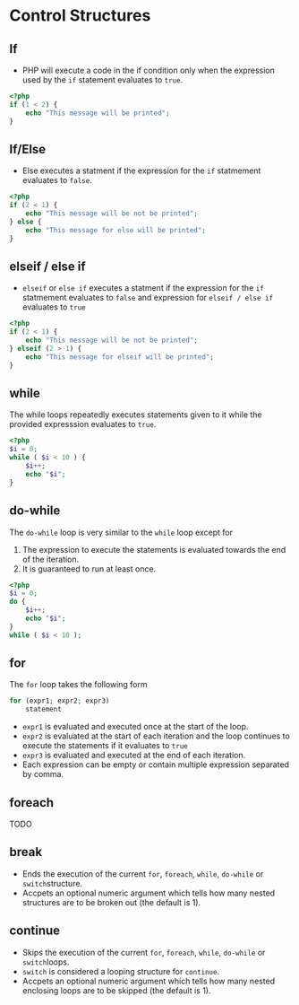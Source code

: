 # Control Structures #
## If ##
* PHP will execute a code in the if condition only when the expression used by the `if` statement evaluates to `true`.
```php
<?php
if (1 < 2) {
    echo "This message will be printed";
}
```
## If/Else ##
* Else executes a statment if the expression for the `if` statmement evaluates to `false`.
```php
<?php
if (2 < 1) {
    echo "This message will be not be printed";
} else {
    echo "This message for else will be printed";
}
```
## elseif / else if ##
* `elseif` or `else if` executes a statment if the expression for the `if` statmement evaluates to `false` and expression for `elseif / else if` evaluates to `true`
```php
<?php
if (2 < 1) {
    echo "This message will be not be printed";
} elseif (2 > 1) {
    echo "This message for elseif will be printed";
}
```
## while
The while loops repeatedly executes statements given to it while the provided expresssion evaluates to `true`.
```php
<?php
$i = 0;
while ( $i < 10 ) {
    $i++;
    echo "$i";
}
```
## do-while
The `do-while` loop is very similar to the `while` loop except for
1. The expression to execute the statements is evaluated towards the end of the iteration.
2. It is guaranteed to run at least once.
```php
<?php
$i = 0;
do {
    $i++;
    echo "$i";
}
while ( $i < 10 );
```
## for
The `for` loop takes the following form
```php
for (expr1; expr2; expr3)
    statement
```
* `expr1` is evaluated and executed once at the start of the loop.
* `expr2` is evaluated at the start of each iteration and the loop continues to execute the statements if it evaluates to `true`
* `expr3` is evaluated and executed at the end of each iteration.
* Each expression can be empty or contain multiple expression separated by comma.
## foreach
TODO
## break
* Ends the execution of the current `for`, `foreach`, `while`, `do-while` or `switch`structure.
* Accpets an optional numeric argument which tells how many nested structures are to be broken out (the default is 1).
## continue
* Skips the execution of the current `for`, `foreach`, `while`, `do-while` or `switch`loops.
* `switch` is considered a looping structure for `continue`.
* Accpets an optional numeric argument which tells how many nested enclosing loops are to be skipped (the default is 1).
